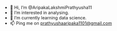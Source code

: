 - 👋 Hi, I’m @AripakaLakshmiPrathyusha11
- 👀 I’m interested in analysing.
- 🌱 I’m currently learning data science.
- 📫 Ping me on prathyushaaripaka1101@gmail.com  


